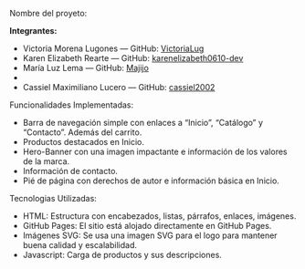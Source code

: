 Nombre del proyeto:

**Integrantes:**
- Victoria Morena Lugones — GitHub: [VictoriaLug](https://github.com/VictoriaLug)  
- Karen Elizabeth Rearte — GitHub: [karenelizabeth0610-dev](https://github.com/karenelizabeth0610-dev)    
- María Luz Lema — GitHub: [Majijo](https://github.com/Majijo)  
- 
- Cassiel Maximiliano Lucero — GitHub: [cassiel2002](https://github.com/cassiel2002)  

Funcionalidades Implementadas:
- Barra de navegación simple con enlaces a “Inicio”, “Catálogo” y “Contacto”. Además del carrito.
- Productos destacados en Inicio.
- Hero-Banner con una imagen impactante e información de los valores de la marca.
- Información de contacto.
- Pié de página con derechos de autor e información básica en Inicio.

Tecnologias Utilizadas:
- HTML: Estructura con encabezados, listas, párrafos, enlaces, imágenes.
- GitHub Pages: El sitio está alojado directamente en GitHub Pages.
- Imágenes SVG: Se usa una imagen SVG para el logo para mantener buena calidad y escalabilidad.
- Javascript: Carga de productos y sus descripciones.
